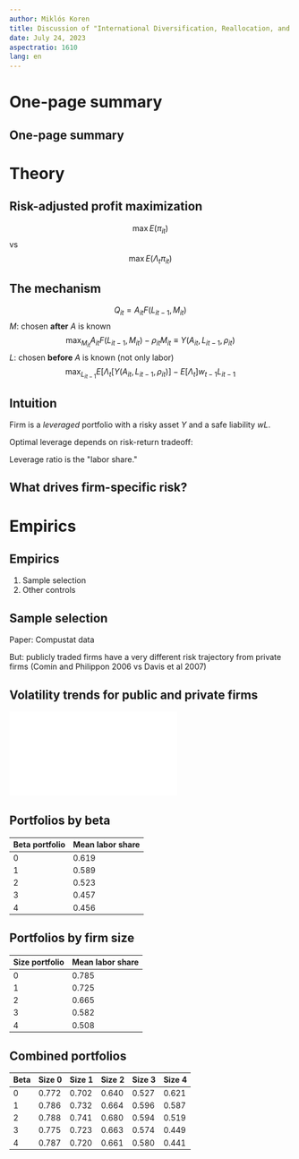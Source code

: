 ```yaml
---
author: Miklós Koren
title: Discussion of "International Diversification, Reallocation, and the Labor Share"
date: July 24, 2023
aspectratio: 1610
lang: en
---
```


# One-page summary
## One-page summary

# Theory
## Risk-adjusted profit maximization
$$
\max E(\pi_{it})
$$
vs
$$
\max E(\Lambda_{t}\pi_{it})
$$

## The mechanism
$$
Q_{it} = A_{it} F(L_{it-1}, M_{it})
$$
$M$: chosen **after** $A$ is known
$$
\max_{M_{it}}
A_{it} F(L_{it-1}, M_{it}) - \rho_{it}M_{it}
\equiv Y(A_{it}, L_{it-1}, \rho_{it})
$$
$L$: chosen **before** $A$ is known (not only labor)
$$
\max_{L_{it-1}}
E[\Lambda_t [Y(A_{it}, L_{it-1}, \rho_{it})] - E[\Lambda_t]w_{t-1} L_{it-1}
$$

## Intuition
Firm is a *leveraged* portfolio with a risky asset $Y$ and a safe liability $wL$.

Optimal leverage depends on risk-return tradeoff: 

Leverage ratio is the "labor share."

## What drives firm-specific risk?


# Empirics
## Empirics
1. Sample selection
2. Other controls

## Sample selection
Paper: Compustat data

But: publicly traded firms have a very different risk trajectory from private firms (Comin and Philippon 2006 vs Davis et al 2007)

## Volatility trends for public and private firms
![Davis et al 2007 (Figure 2.5)](fig/fig2-5.pdf)

## Portfolios by beta
| Beta portfolio | Mean labor share     |
-----------------|-----------|
| 0                        | 0.619     |
| 1                        | 0.589     |
| 2                        | 0.523     |
| 3                        | 0.457     |
| 4                        | 0.456     |

## Portfolios by firm size
| Size portfolio | Mean labor share   |
|----------------|--------|
| 0              | 0.785  |
| 1              | 0.725  |
| 2              | 0.665  |
| 3              | 0.582  |
| 4              | 0.508  |


## Combined portfolios
| Beta | Size 0 | Size 1 | Size 2 | Size 3 | Size 4 | 
|--------------------------|------------------|------------------|------------------|------------------|------------------|
| 0                        | 0.772            | 0.702            | 0.640            | 0.527            | 0.621            |
| 1                        | 0.786            | 0.732            | 0.664            | 0.596            | 0.587            |
| 2                        | 0.788            | 0.741            | 0.680            | 0.594            | 0.519            |
| 3                        | 0.775            | 0.723            | 0.663            | 0.574            | 0.449            |
| 4                        | 0.787            | 0.720            | 0.661            | 0.580            | 0.441            |
